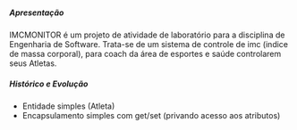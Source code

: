 ##### Apresentação
IMCMONITOR é um projeto de atividade de laboratório para a disciplina de Engenharia de Software. 
Trata-se de um sistema de controle de imc (indice de massa corporal), para coach da área de esportes e saúde controlarem seus Atletas. 

##### Histórico e Evolução
- Entidade simples (Atleta)
- Encapsulamento simples com get/set (privando acesso aos atributos)